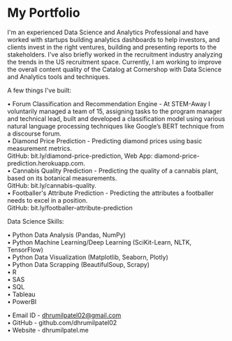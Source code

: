 # My Portfolio

I'm an experienced Data Science and Analytics Professional and have worked with startups building analytics dashboards to help investors, and clients invest in the right ventures, building and presenting reports to the stakeholders. I've also briefly worked in the recruitment industry analyzing the trends in the US recruitment space. Currently, I am working to improve the overall content quality of the Catalog at Cornershop with Data Science and Analytics tools and techniques.    

A few things I've built:    

• Forum Classification and Recommendation Engine - At STEM-Away I voluntarily managed a team of 15, assigning tasks to the program manager and technical lead, built and developed a classification model using various natural language processing techniques like Google’s BERT technique from a discourse forum.  
• Diamond Price Prediction - Predicting diamond prices using basic measurement metrics.  
GitHub: bit.ly/diamond-price-prediction, Web App: diamond-price-prediction.herokuapp.com.  
• Cannabis Quality Prediction - Predicting the quality of a cannabis plant, based on its botanical measurements.  
GitHub: bit.ly/cannabis-quality.  
• Footballer's Attribute Prediction - Predicting the attributes a footballer needs to excel in a position.  
GitHub: bit.ly/footballer-attribute-prediction    


Data Science Skills:    

• Python Data Analysis (Pandas, NumPy)  
• Python Machine Learning/Deep Learning (SciKit-Learn, NLTK, TensorFlow)  
• Python Data Visualization (Matplotlib, Seaborn, Plotly)  
• Python Data Scrapping (BeautifulSoup, Scrapy)  
• R  
• SAS  
• SQL  
• Tableau  
• PowerBI    


• Email ID - dhrumilpatel02@gmail.com  
• GitHub - github.com/dhrumilpatel02  
• Website - dhrumilpatel.me    

